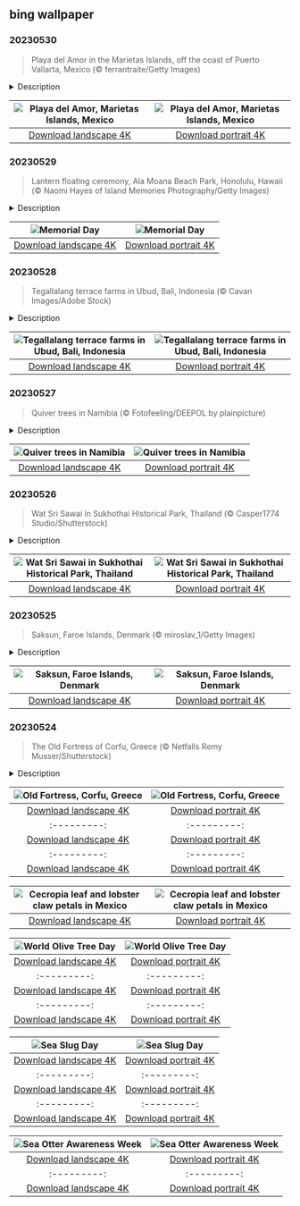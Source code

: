 ## bing wallpaper

### 20230530

> Playa del Amor in the Marietas Islands, off the coast of Puerto Vallarta, Mexico (© ferrantraite/Getty Images)

<details>
<summary>Description</summary>

> This gorgeous shot was taken at Playa del Amor—aka Hidden Beach—a remote destination off the coast of Puerto Vallarta, Mexico, known for its pristine beauty. To get to it, visitors need to take a boat toward the mouth of Banderas Bay at the base of the Marietas Islands. Once there, they swim through a tunnel at low tide to reach the beach. The walls hide a sandy cove, where the turquoise waters contrast with flora-laden cliffs that perfectly frame the blue sky overhead. Playa del Amor (Lovers' Beach) is popular among tourists, but the number of visitors is limited to preserve its natural beauty and ecosystem.
> 
> 
> 
> 

</details>

| ![Playa del Amor, Marietas Islands, Mexico](https://cn.bing.com/th?id=OHR.HiddenBeach_EN-US8990991711_UHD.jpg&pid=hp&w=400&h=224&rs=1&c=4) | ![Playa del Amor, Marietas Islands, Mexico](https://cn.bing.com/th?id=OHR.HiddenBeach_EN-US8990991711_1080x1920.jpg&pid=hp&w=155&h=315&rs=1&c=4) |
|:---------:|:---------:|
| [Download landscape 4K](https://cn.bing.com/th?id=OHR.HiddenBeach_EN-US8990991711_UHD.jpg) | [Download portrait 4K](https://cn.bing.com/th?id=OHR.HiddenBeach_EN-US8990991711_1080x1920.jpg) |

### 20230529

> Lantern floating ceremony, Ala Moana Beach Park, Honolulu, Hawaii (© Naomi Hayes of Island Memories Photography/Getty Images)

<details>
<summary>Description</summary>

> On Memorial Day, we honor the brave men and women who sacrificed their lives serving in the US military. People mark the day in different ways by attending parades, laying flags or flowers on the graves of fallen soldiers, and participating in community events.
> 
> In Hawaii's capital Honolulu, Memorial Day is observed with a lantern floating ceremony at Ala Moana Beach Park, seen in today's image. This cherished traditional ceremony brings military and civilian communities together to honor and remember loved ones who sacrificed their lives for our country.
> 
> 

</details>

| ![Memorial Day](https://cn.bing.com/th?id=OHR.LanternFloating_EN-US4433076187_UHD.jpg&pid=hp&w=400&h=224&rs=1&c=4) | ![Memorial Day](https://cn.bing.com/th?id=OHR.LanternFloating_EN-US4433076187_1080x1920.jpg&pid=hp&w=155&h=315&rs=1&c=4) |
|:---------:|:---------:|
| [Download landscape 4K](https://cn.bing.com/th?id=OHR.LanternFloating_EN-US4433076187_UHD.jpg) | [Download portrait 4K](https://cn.bing.com/th?id=OHR.LanternFloating_EN-US4433076187_1080x1920.jpg) |

### 20230528

> Tegallalang terrace farms in Ubud, Bali, Indonesia (© Cavan Images/Adobe Stock)

<details>
<summary>Description</summary>

> Sweeping downhill in our homepage image are the famous rice terraces of Tegallalang, one of Bali's most popular tourist attractions. They are carved into the side of a valley near the town of Ubud and use the traditional Subak irrigation system, which dates back to the 9th century. Bali's rivers and streams provide year-round water for its crops but here people work hand-in-hand with nature, and a network of irrigation channels distribute water to each paddy field. They carefully tend rice plants during the growing season, as generations have done before them, before harvesting and distributing the rice between the community. The Subak system is so important in Balinese culture, it has been recognised by UNESCO. These terraces offer visitors panoramic views over the surrounding rice fields and lush landscape, as well as a picturesque example of people living in harmony with nature.
> 
> 
> 
> 

</details>

| ![Tegallalang terrace farms in Ubud, Bali, Indonesia](https://cn.bing.com/th?id=OHR.TegallalangTerrace_EN-US4296943902_UHD.jpg&pid=hp&w=400&h=224&rs=1&c=4) | ![Tegallalang terrace farms in Ubud, Bali, Indonesia](https://cn.bing.com/th?id=OHR.TegallalangTerrace_EN-US4296943902_1080x1920.jpg&pid=hp&w=155&h=315&rs=1&c=4) |
|:---------:|:---------:|
| [Download landscape 4K](https://cn.bing.com/th?id=OHR.TegallalangTerrace_EN-US4296943902_UHD.jpg) | [Download portrait 4K](https://cn.bing.com/th?id=OHR.TegallalangTerrace_EN-US4296943902_1080x1920.jpg) |

### 20230527

> Quiver trees in Namibia (© Fotofeeling/DEEPOL by plainpicture)

<details>
<summary>Description</summary>

> The quiver trees pictured on our homepage are uniquely suited to Namibia's hot, dry climate. They are not trees at all, but an endangered species of aloe plant. These succulents can grow up to 30 feet tall and live for 200 years. The name comes from the Indigenous San people who made quivers out of the plant's tube-shaped branches to hold their arrows while hunting. You can see scattered quiver trees across southern Namibia, but for sheer numbers, head to the Quiver Tree Forest, where more than 200 of these distinctive plants grow among dolerite rock formations outside the city of Keetmanshoop. In June and July, during Namibia's winter, you can see the plant's flowers in bright, yellow bloom.
> 
> 
> 
> 

</details>

| ![Quiver trees in Namibia](https://cn.bing.com/th?id=OHR.AloeDichotomum_EN-US4149828212_UHD.jpg&pid=hp&w=400&h=224&rs=1&c=4) | ![Quiver trees in Namibia](https://cn.bing.com/th?id=OHR.AloeDichotomum_EN-US4149828212_1080x1920.jpg&pid=hp&w=155&h=315&rs=1&c=4) |
|:---------:|:---------:|
| [Download landscape 4K](https://cn.bing.com/th?id=OHR.AloeDichotomum_EN-US4149828212_UHD.jpg) | [Download portrait 4K](https://cn.bing.com/th?id=OHR.AloeDichotomum_EN-US4149828212_1080x1920.jpg) |

### 20230526

> Wat Sri Sawai in Sukhothai Historical Park, Thailand (© Casper1774 Studio/Shutterstock)

<details>
<summary>Description</summary>

> Welcome to Sukhothai Historical Park, one of Thailand's most spectacular UNESCO World Heritage sites. The park is dotted with ancient temples, the remains of a palace, and towering Buddha statues—within its boundaries is the historic town of Sukhothai, an important metropolitan hub in the 13th and 14th centuries. The name translates as 'the dawn of happiness' and you can spend many happy hours here, strolling among the beautiful lawns, trees, and lakes. The temple on our homepage is Wat Si Sawai, one of the oldest on the site, founded in the late 12th or early 13th century. Sukhothai was the capital of the first Kingdom of Siam more than 700 years ago and this historic site continues to offer a window onto what is sometimes seen as a golden age of Thai civilization.
> 
> 
> 
> 

</details>

| ![Wat Sri Sawai in Sukhothai Historical Park, Thailand](https://cn.bing.com/th?id=OHR.WatSriSawai_EN-US3779091241_UHD.jpg&pid=hp&w=400&h=224&rs=1&c=4) | ![Wat Sri Sawai in Sukhothai Historical Park, Thailand](https://cn.bing.com/th?id=OHR.WatSriSawai_EN-US3779091241_1080x1920.jpg&pid=hp&w=155&h=315&rs=1&c=4) |
|:---------:|:---------:|
| [Download landscape 4K](https://cn.bing.com/th?id=OHR.WatSriSawai_EN-US3779091241_UHD.jpg) | [Download portrait 4K](https://cn.bing.com/th?id=OHR.WatSriSawai_EN-US3779091241_1080x1920.jpg) |

### 20230525

> Saksun, Faroe Islands, Denmark (© miroslav_1/Getty Images)

<details>
<summary>Description</summary>

> Nestled in a picturesque valley next to a lagoon flanked by mountains, Saksun is a small, remote village famous for its stunning vistas. It is situated on the coast of Streymoy in the remote Faroe Islands, which sit about halfway between Iceland and Scotland in the North Atlantic. Home to these iconic houses with turf roofs and a tiny population—estimates vary between 8 and 30—it is said that there are more waterfalls in Saksun, than houses.
> 
> There's something to be said about the beauty of Saksun and its power to hypnotize visitors with its peaceful atmosphere. It is a far cry from the relatively bustling streets of Tórshavn, the capital of the islands. With greenery as far as the eye can see, Saksun provides an almost otherworldly sense of solitude.
> 
> 

</details>

| ![Saksun, Faroe Islands, Denmark](https://cn.bing.com/th?id=OHR.SaksunFaroe_EN-US3384967997_UHD.jpg&pid=hp&w=400&h=224&rs=1&c=4) | ![Saksun, Faroe Islands, Denmark](https://cn.bing.com/th?id=OHR.SaksunFaroe_EN-US3384967997_1080x1920.jpg&pid=hp&w=155&h=315&rs=1&c=4) |
|:---------:|:---------:|
| [Download landscape 4K](https://cn.bing.com/th?id=OHR.SaksunFaroe_EN-US3384967997_UHD.jpg) | [Download portrait 4K](https://cn.bing.com/th?id=OHR.SaksunFaroe_EN-US3384967997_1080x1920.jpg) |

### 20230524

> The Old Fortress of Corfu, Greece (© Netfalls Remy Musser/Shutterstock)

<details>
<summary>Description</summary>

> This imposing structure is the Old Fortress on the Greek island of Corfu, off the western coasts of Greece and Albania. Situated in a strategic location between the Ionian and Adriatic seas, Corfu became one of the most fortified places in Europe amid successive sieges by the Ottoman Empire. The island was ruled by the Republic of Venice for 400 years until the late 18th century, which built forts in Corfu's Old Town to defend its maritime trading interests. They held off three Ottoman sieges in 1537, 1571, and 1716 but have been repaired, rebuilt, and added to over the centuries. The Old Fortress has witnessed the rise and fall of mighty empires for hundreds of years, from the tip of a rocky peninsula jutting into the sea. These days, however, it is home to the public library and Corfu's archives.
> 
> 
> 
> 

</details>

| ![Old Fortress, Corfu, Greece](https://cn.bing.com/th?id=OHR.OldFortress_EN-US3033490074_UHD.jpg&pid=hp&w=400&h=224&rs=1&c=4) | ![Old Fortress, Corfu, Greece](https://cn.bing.com/th?id=OHR.OldFortress_EN-US3033490074_1080x1920.jpg&pid=hp&w=155&h=315&rs=1&c=4) |
|:---------:|:---------:|
| [Download landscape 4K](https://cn.bing.com/th?id=OHR.OldFortress_EN-US3033490074_UHD.jpg) | [Download portrait 4K](https://cn.bing.com/th?id=OHR.OldFortress_EN-US3033490074_1080x1920.jpg) |it 4K](https://cn.bing.com/th?id=OHR.WesternBoxTurtle_EN-US2880487603_1080x1920.jpg) |?id=OHR.BiodiverseCostaRica_EN-US2611109244_UHD.jpg&pid=hp&w=400&h=224&rs=1&c=4) | ![International Day for Biodiversity](https://cn.bing.com/th?id=OHR.BiodiverseCostaRica_EN-US2611109244_1080x1920.jpg&pid=hp&w=155&h=315&rs=1&c=4) |
|:---------:|:---------:|
| [Download landscape 4K](https://cn.bing.com/th?id=OHR.BiodiverseCostaRica_EN-US2611109244_UHD.jpg) | [Download portrait 4K](https://cn.bing.com/th?id=OHR.BiodiverseCostaRica_EN-US2611109244_1080x1920.jpg) |Download landscape 4K](https://cn.bing.com/th?id=OHR.SumatranRhino_EN-US0245305253_UHD.jpg) | [Download portrait 4K](https://cn.bing.com/th?id=OHR.SumatranRhino_EN-US0245305253_1080x1920.jpg) | 4K](https://cn.bing.com/th?id=OHR.MuseoSoumaya_EN-US2440983924_1080x1920.jpg) |d=OHR.CormorantBridge_EN-US1902862286_UHD.jpg) | [Download portrait 4K](https://cn.bing.com/th?id=OHR.CormorantBridge_EN-US1902862286_1080x1920.jpg) |om/th?id=OHR.AmericanWetlands_EN-US1844827155_1080x1920.jpg&pid=hp&w=155&h=315&rs=1&c=4) |
|:---------:|:---------:|
| [Download landscape 4K](https://cn.bing.com/th?id=OHR.AmericanWetlands_EN-US1844827155_UHD.jpg) | [Download portrait 4K](https://cn.bing.com/th?id=OHR.AmericanWetlands_EN-US1844827155_1080x1920.jpg) |9784_UHD.jpg) | [Download portrait 4K](https://cn.bing.com/th?id=OHR.RedPlanetDay_EN-US9693219784_1080x1920.jpg) |r claw is often cultivated as an ornamental plant for tropical gardens. Gardeners looking to attract birds love the Heliconia because its plentiful nectar draws hummingbirds to its downward-facing flowers. Those same flowers have special recognition in Bolivia as 'patujú,' the national flower, which appears on one of the country's flags.
> 
> 

</details>

| ![Cecropia leaf and lobster claw petals in Mexico](https://cn.bing.com/th?id=OHR.Cecropia_EN-US9602789937_UHD.jpg&pid=hp&w=400&h=224&rs=1&c=4) | ![Cecropia leaf and lobster claw petals in Mexico](https://cn.bing.com/th?id=OHR.Cecropia_EN-US9602789937_1080x1920.jpg&pid=hp&w=155&h=315&rs=1&c=4) |
|:---------:|:---------:|
| [Download landscape 4K](https://cn.bing.com/th?id=OHR.Cecropia_EN-US9602789937_UHD.jpg) | [Download portrait 4K](https://cn.bing.com/th?id=OHR.Cecropia_EN-US9602789937_1080x1920.jpg) |though olive trees do not grow very tall, usually no more than 30 feet, they live a very long time. One of the oldest known trees in the world, in Portugal, is believed to be 3,350 years old. Many live for millennia, their trunks growing thick and gnarled, and their branches bearing fruit century after century. As civilizations rise and fall around them, these hardy trees remain resilient and steadfast.
> 
> 

</details>

| ![World Olive Tree Day](https://cn.bing.com/th?id=OHR.OliveTreeDay_EN-US9460125670_UHD.jpg&pid=hp&w=400&h=224&rs=1&c=4) | ![World Olive Tree Day](https://cn.bing.com/th?id=OHR.OliveTreeDay_EN-US9460125670_1080x1920.jpg&pid=hp&w=155&h=315&rs=1&c=4) |
|:---------:|:---------:|
| [Download landscape 4K](https://cn.bing.com/th?id=OHR.OliveTreeDay_EN-US9460125670_UHD.jpg) | [Download portrait 4K](https://cn.bing.com/th?id=OHR.OliveTreeDay_EN-US9460125670_1080x1920.jpg) |pid=hp&w=155&h=315&rs=1&c=4) |
|:---------:|:---------:|
| [Download landscape 4K](https://cn.bing.com/th?id=OHR.MonksMound_EN-US9323884241_UHD.jpg) | [Download portrait 4K](https://cn.bing.com/th?id=OHR.MonksMound_EN-US9323884241_1080x1920.jpg) |](https://cn.bing.com/th?id=OHR.Calacas_EN-US6430903741_UHD.jpg) | [Download portrait 4K](https://cn.bing.com/th?id=OHR.Calacas_EN-US6430903741_1080x1920.jpg) |.com/th?id=OHR.SealRiver_EN-US6267835630_1080x1920.jpg&pid=hp&w=155&h=315&rs=1&c=4) |
|:---------:|:---------:|
| [Download landscape 4K](https://cn.bing.com/th?id=OHR.SealRiver_EN-US6267835630_UHD.jpg) | [Download portrait 4K](https://cn.bing.com/th?id=OHR.SealRiver_EN-US6267835630_1080x1920.jpg) |e a more fitting name. Someone call Terry.
> 
> 

</details>

| ![Sea Slug Day](https://cn.bing.com/th?id=OHR.SeaAngel_EN-US5531672696_UHD.jpg&pid=hp&w=400&h=224&rs=1&c=4) | ![Sea Slug Day](https://cn.bing.com/th?id=OHR.SeaAngel_EN-US5531672696_1080x1920.jpg&pid=hp&w=155&h=315&rs=1&c=4) |
|:---------:|:---------:|
| [Download landscape 4K](https://cn.bing.com/th?id=OHR.SeaAngel_EN-US5531672696_UHD.jpg) | [Download portrait 4K](https://cn.bing.com/th?id=OHR.SeaAngel_EN-US5531672696_1080x1920.jpg) |OHR.DarkSkyAcadia_EN-US6966527964_1080x1920.jpg) |.bing.com/th?id=OHR.GoldenJellyfish_EN-US6743816471_1080x1920.jpg&pid=hp&w=155&h=315&rs=1&c=4) |
|:---------:|:---------:|
| [Download landscape 4K](https://cn.bing.com/th?id=OHR.GoldenJellyfish_EN-US6743816471_UHD.jpg) | [Download portrait 4K](https://cn.bing.com/th?id=OHR.GoldenJellyfish_EN-US6743816471_1080x1920.jpg) |ng.com/th?id=OHR.LastDollarRoad_EN-US7923638318_UHD.jpg&pid=hp&w=400&h=224&rs=1&c=4) | ![First day of autumn](https://cn.bing.com/th?id=OHR.LastDollarRoad_EN-US7923638318_1080x1920.jpg&pid=hp&w=155&h=315&rs=1&c=4) |
|:---------:|:---------:|
| [Download landscape 4K](https://cn.bing.com/th?id=OHR.LastDollarRoad_EN-US7923638318_UHD.jpg) | [Download portrait 4K](https://cn.bing.com/th?id=OHR.LastDollarRoad_EN-US7923638318_1080x1920.jpg) |ppers who hunted otters to near extinction before they were protected by law. Although sea otter populations have rebounded, they are still considered endangered. Otters live along the Pacific Coast of North America, from California up to Alaska. Although they can walk on land, they almost never find the need or desire to, even when it's nap time. When they're ready for a snooze, they'll raft up, wrap themselves in a strand of kelp to keep them from drifting away, and recline on the world's biggest waterbed.

</details>

| ![Sea Otter Awareness Week](https://cn.bing.com/th?id=OHR.SitkaOtters_EN-US7714053956_UHD.jpg&pid=hp&w=400&h=224&rs=1&c=4) | ![Sea Otter Awareness Week](https://cn.bing.com/th?id=OHR.SitkaOtters_EN-US7714053956_1080x1920.jpg&pid=hp&w=155&h=315&rs=1&c=4) |
|:---------:|:---------:|
| [Download landscape 4K](https://cn.bing.com/th?id=OHR.SitkaOtters_EN-US7714053956_UHD.jpg) | [Download portrait 4K](https://cn.bing.com/th?id=OHR.SitkaOtters_EN-US7714053956_1080x1920.jpg) |oo_EN-US7569665443_UHD.jpg&pid=hp&w=400&h=224&rs=1&c=4) | ![World Bamboo Day](https://cn.bing.com/th?id=OHR.ArashiyamaBamboo_EN-US7569665443_1080x1920.jpg&pid=hp&w=155&h=315&rs=1&c=4) |
|:---------:|:---------:|
| [Download landscape 4K](https://cn.bing.com/th?id=OHR.ArashiyamaBamboo_EN-US7569665443_UHD.jpg) | [Download portrait 4K](https://cn.bing.com/th?id=OHR.ArashiyamaBamboo_EN-US7569665443_1080x1920.jpg) |